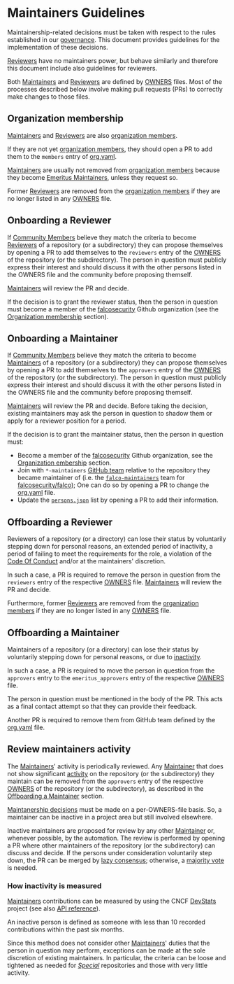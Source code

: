 # Maintainers Guidelines

Maintainership-related decisions must be taken with respect to the rules established in our [governance](GOVERNANCE.md#maintainership). This document provides guidelines for the implementation of these decisions.

[Reviewers](GOVERNANCE.md#reviewers) have no maintainers power, but behave similarly and therefore this document include also guidelines for reviewers.

Both [Maintainers](GOVERNANCE.md#maintainers) and [Reviewers](GOVERNANCE.md#reviewers) are defined by [OWNERS](REPOSITORIES.md#owners) files. Most of the processes described below involve making pull requests (PRs) to correctly make changes to those files.

## Organization membership

[Maintainers](GOVERNANCE.md#maintainers) and [Reviewers](GOVERNANCE.md#reviewers) are also [organization members](https://github.com/orgs/falcosecurity/people).

If they are not yet [organization members](https://github.com/orgs/falcosecurity/people), they should open a PR to add them to the `members` entry of [org.yaml](https://github.com/falcosecurity/test-infra/blob/master/config/org.yaml).

[Maintainers](GOVERNANCE.md#maintainers) are usually not removed from [organization members](https://github.com/orgs/falcosecurity/people) because they become [Emeritus Maintainers](GOVERNANCE.md#emeritus-maintainers), unless they request so.

Former [Reviewers](GOVERNANCE.md#reviewers) are removed from the [organization members](https://github.com/orgs/falcosecurity/people) if they are no longer listed in any [OWNERS](REPOSITORIES.md#owners) file.


## Onboarding a Reviewer

If [Community Members](GOVERNANCE.md#community-members) believe they match the criteria to become [Reviewers](GOVERNANCE.md#reviewers) of a repository (or a subdirectory) they can propose themselves by opening a PR to add themselves to the `reviewers` entry of the [OWNERS](REPOSITORIES.md#owners) of the repository (or the subdirectory). The person in question must publicly express their interest and should discuss it with the other persons listed in the OWNERS file and the community before proposing themself.

[Maintainers](GOVERNANCE.md#maintainers) will review the PR and decide.

If the decision is to grant the reviewer status, then the person in question must become a member of the [falcosecurity](https://github.com/falcosecurity) Github organization (see the [Organization membership](#organization-membership) section).

## Onboarding a Maintainer

If [Community Members](GOVERNANCE.md#community-members) believe they match the criteria to become [Maintainers](GOVERNANCE.md#maintainers) of a repository (or a subdirectory) they can propose themselves by opening a PR to add themselves to the `approvers` entry of the [OWNERS](REPOSITORIES.md#owners) of the repository (or the subdirectory). The person in question must publicly express their interest and should discuss it with the other persons listed in the OWNERS file and the community before proposing themself.

[Maintainers](GOVERNANCE.md#maintainers) will review the PR and decide. Before taking the decision, existing maintainers may ask the person in question to shadow them or apply for a reviewer position for a period.

If the decision is to grant the maintainer status, then the person in question must:
- Become a member of the [falcosecurity](https://github.com/falcosecurity) Github organization, see the [Organization embership](#organization-membership) section.
- Join with `*-maintainers` [GitHub team](https://docs.github.com/en/organizations/organizing-members-into-teams/about-teams) relative to the repository they became maintainer of (i.e. the [`falco-maintainers`](https://github.com/orgs/falcosecurity/teams/falco-maintainers) team for [falcosecurity/falco](https://github.com/falcosecurity/falco)); One can do so by opening a PR to change the [org.yaml](https://github.com/falcosecurity/test-infra/blob/master/config/org.yaml) file.
- Update the [`persons.json`](https://github.com/falcosecurity/test-infra/blob/master/images/update-maintainers/persons.json) list by opening a PR to add their information.

## Offboarding a Reviewer

Reviewers of a repository (or a directory) can lose their status by voluntarily stepping down for personal reasons, an extended period of inactivity, a period of failing to meet the requirements for the role, a violation of the [Code Of Conduct](CODE_OF_CONDUCT.md) and/or at the maintainers' discretion.

In such a case, a PR is required to remove the person in question from the `reviewers` entry of the respective [OWNERS](REPOSITORIES.md#owners) file. [Maintainers](GOVERNANCE.md#maintainers) will review the PR and decide.

Furthermore, former [Reviewers](GOVERNANCE.md#reviewers) are removed from the [organization members](https://github.com/orgs/falcosecurity/people) if they are no longer listed in any [OWNERS](REPOSITORIES.md#owners) file.


## Offboarding a Maintainer

Maintainers of a repository (or a directory) can lose their status by voluntarily stepping down for personal reasons, or due to [inactivity](#review-maintainers-activity).

In such a case, a PR is required to move the person in question from the `approvers` entry to the `emeritus_approvers` entry of the respective [OWNERS](REPOSITORIES.md#owners) file. 

The person in question must be mentioned in the body of the PR. This acts as a final contact attempt so that they can provide their feedback.

Another PR is required to remove them from GitHub team defined by the [org.yaml](https://github.com/falcosecurity/test-infra/blob/master/config/org.yaml) file.

## Review maintainers activity

The [Maintainers](GOVERNANCE.md#maintainers)' activity is periodically reviewed. Any [Maintainer](GOVERNANCE.md#maintainers) that does not show significant [activity](#how-inactivity-is-measured) on the repository (or the subdirectory) they maintain can be removed from the `approvers` entry of the respective [OWNERS](REPOSITORIES.md#owners) of the repository (or the subdirectory), as described in the [Offboarding a Maintainer](#offboarding-a-maintainer) section.

[Maintanership decisions](GOVERNANCE.md#maintainership) must be made on a per-OWNERS-file basis. So, a maintainer can be inactive in a project area but still involved elsewhere.

Inactive maintainers are proposed for review by any other [Maintainer](GOVERNANCE.md#maintainers) or, whenever possible, by the automation. The review is performed by opening a PR where other maintainers of the repository (or the subdirectory) can discuss and decide. If the persons under consideration voluntarily step down, the PR can be merged by [lazy consensus](GOVERNANCE.md#consensus); otherwise, a [majority vote](GOVERNANCE.md#majority-vote) is needed.

### How inactivity is measured

[Maintainers](GOVERNANCE.md#maintainers) contributions can be measured by using the CNCF [DevStats](https://devstats.cncf.io/) project (see also [API reference](https://github.com/cncf/devstatscode/blob/master/API.md)).

An inactive person is defined as someone with less than 10 recorded contributions within the past six months.

Since this method does not consider other [Maintainers](GOVERNANCE.md#maintainers)' duties that the person in question may perform, exceptions can be made at the sole discretion of existing maintainers. In particular, the criteria can be loose and tightened as needed for [*Special*](REPOSITORIES.md#status) repositories and those with very little activity.

